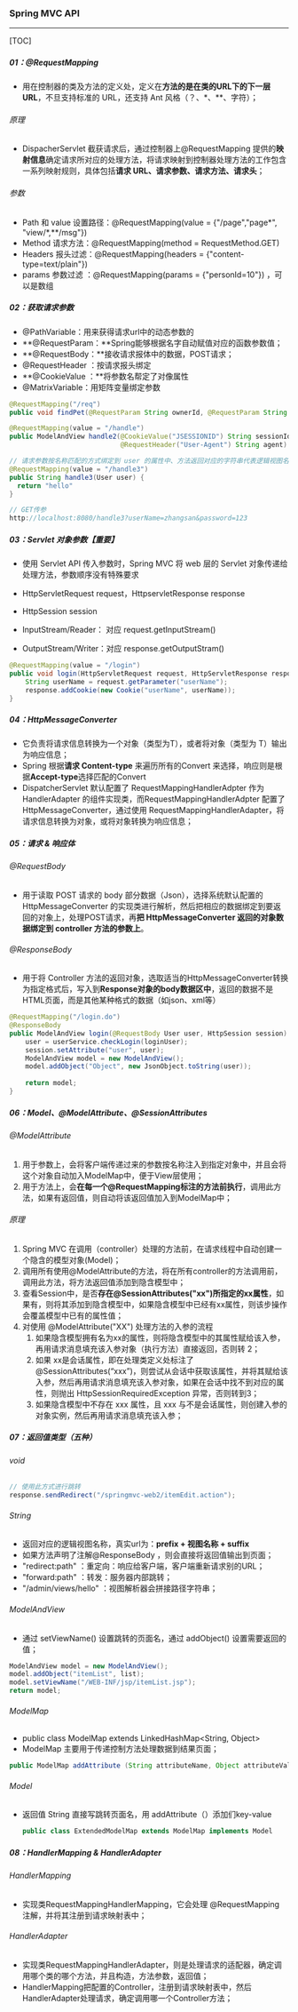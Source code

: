 ### Spring MVC API

------

[TOC]

##### 01：@RequestMapping

- 用在控制器的类及方法的定义处，定义在**方法的是在类的URL下的下一层URL**，不旦支持标准的 URL，还支持 Ant 风格（？、*、**、字符）；


###### 原理

- DispacherServlet 截获请求后，通过控制器上@RequestMapping 提供的**映射信息**确定请求所对应的处理方法，将请求映射到控制器处理方法的工作包含一系列映射规则，具体包括**请求 URL、请求参数、请求方法、请求头**；

###### 参数

- Path 和 value 设置路径：@RequestMapping(value = {"/page","page*", "view/*,**/msg"})
- Method 请求方法：@RequestMapping(method = RequestMethod.GET)
- Headers 报头过滤：@RequestMapping(headers = {"content-type=text/plain"}) 
- params 参数过滤 ：@RequestMapping(params = {"personId=10"}) ，可以是数组

##### 02：获取请求参数

- @PathVariable：用来获得请求url中的动态参数的
- **@RequestParam：**Spring能够根据名字自动赋值对应的函数参数值；
- **@RequestBody：**接收请求报体中的数据，POST请求；
- @RequestHeader ：按请求报头绑定
- **@CookieValue ：**将参数名帮定了对像属性
- @MatrixVariable：用矩阵变量绑定参数

```java
@RequestMapping("/req")
public void findPet(@RequestParam String ownerId, @RequestParam String petId)

@RequestMapping(value = "/handle")
public ModelAndView handle2(@CookieValue("JSESSIONID") String sessionId,
                            @RequestHeader("User-Agent") String agent)

// 请求参数按名称匹配的方式绑定到 user 的属性中、方法返回对应的字符串代表逻辑视图名
@RequestMapping(value = "/handle3")
public String handle3(User user) {
  return "hello"
}

// GET传参
http://localhost:8080/handle3?userName=zhangsan&password=123
```

##### 03：Servlet 对象参数【重要】

-  使用 Servlet API 传入参数时，Spring MVC 将 web 层的 Servlet 对象传递给处理方法，参数顺序没有特殊要求

-  HttpServletRequest request，HttpservletResponse response
- HttpSession session
- InputStream/Reader： 对应 request.getInputStream()
- OutputStream/Writer：对应 response.getOutputStram()

```JAVA
@RequestMapping(value = "/login")
public void login(HttpServletRequest request, HttpServletResponse response) {
    String userName = request.getParameter("userName");
    response.addCookie(new Cookie("userName", userName));
}
```

##### 04：HttpMessageConverter

- 它负责将请求信息转换为一个对象（类型为T），或者将对象（类型为 T）输出为响应信息；
- Spring 根据**请求 Content-type** 来遍历所有的Convert 来选择，响应则是根据**Accept-type**选择匹配的Convert
- DispatcherServlet 默认配置了 RequestMappingHandlerAdpter 作为 HandlerAdapter 的组件实现类，而RequestMappingHandlerAdpter 配置了HttpMessageConverter，通过使用 RequestMappingHandlerAdapter，将请求信息转换为对象，或将对象转换为响应信息；

##### 05：请求 & 响应体

###### @RequestBody

- 用于读取 POST 请求的 body 部分数据（Json），选择系统默认配置的 HttpMessageConverter 的实现类进行解析，然后把相应的数据绑定到要返回的对象上，处理POST请求，再**把 HttpMessageConverter 返回的对象数据绑定到 controller 方法的参数上**。

###### @ResponseBody

- 用于将 Controller 方法的返回对象，选取适当的HttpMessageConverter转换为指定格式后，写入到**Response对象的body数据区中**，返回的数据不是HTML页面，而是其他某种格式的数据（如json、xml等）

```java
@RequestMapping("/login.do")
@ResponseBody
public ModelAndView login(@RequestBody User user, HttpSession session) {
    user = userService.checkLogin(loginUser);
    session.setAttribute("user", user);
    ModelAndView model = new ModelAndView();
	model.addObject("Object", new JsonObject.toString(user));
    
    return model;
}
```

##### 06：Model、@ModelAttribute、@SessionAttributes

###### @ModelAttribute

1. 用于参数上，会将客户端传递过来的参数按名称注入到指定对象中，并且会将这个对象自动加入ModelMap中，便于View层使用；
2. 用于方法上，会**在每一个@RequestMapping标注的方法前执行**，调用此方法，如果有返回值，则自动将该返回值加入到ModelMap中；

###### 原理

1. Spring MVC 在调用（controller）处理的方法前，在请求线程中自动创建一个隐含的模型对象(Model)；
2. 调用所有使用@ModelAttribute的方法，将在所有controller的方法调用前，调用此方法，将方法返回值添加到隐含模型中；
3. 查看Session中，是否**存在@SessionAttributes("xx")所指定的xx属性**，如果有，则将其添加到隐含模型中，如果隐含模型中已经有xx属性，则该步操作会覆盖模型中已有的属性值；
4. 对使用 @ModelAttribute("XX") 处理方法的入参的流程
   1. 如果隐含模型拥有名为xx的属性，则将隐含模型中的其属性赋给该入参，再用请求消息填充该入参对象（执行方法）直接返回，否则转 2；
   2. 如果 xx是会话属性，即在处理类定义处标注了@SessionAttributes(“xxx”)，则尝试从会话中获取该属性，并将其赋给该入参，然后再用请求消息填充该入参对象，如果在会话中找不到对应的属性，则抛出 HttpSessionRequiredException 异常，否则转到3；
   3. 如果隐含模型中不存在 xxx 属性，且 xxx 与不是会话属性，则创建入参的对象实例，然后再用请求消息填充该入参；

##### 07：返回值类型（五种）

###### void

```java
// 使用此方式进行跳转
response.sendRedirect("/springmvc-web2/itemEdit.action");
```

###### String

- 返回对应的逻辑视图名称，真实url为：**prefix + 视图名称 + suffix** 
- 如果方法声明了注解@ResponseBody ，则会直接将返回值输出到页面；
- "redirect:path" ：重定向：响应给客户端，客户端重新请求别的URL；
- "forward:path" ：转发：服务器内部跳转；
- "/admin/views/hello" ：视图解析器会拼接路径字符串；

###### ModelAndView

- 通过 setViewName() 设置跳转的页面名，通过 addObject() 设置需要返回的值；


```java
ModelAndView model = new ModelAndView();
model.addObject("itemList", list);
model.setViewName("/WEB-INF/jsp/itemList.jsp");
return model;
```

###### ModelMap

- public class ModelMap extends LinkedHashMap<String, Object>
- ModelMap 主要用于传递控制方法处理数据到结果页面；

```java
public ModelMap addAttribute (String attributeName, Object attributeValue) {...}
```

###### Model

- 返回值 String 直接写跳转页面名，用 addAttribute（）添加们key-value

  ```java
  public class ExtendedModelMap extends ModelMap implements Model
  ```

##### 08：HandlerMapping & HandlerAdapter

###### HandlerMapping

- 实现类RequestMappingHandlerMapping，它会处理 @RequestMapping 注解，并将其注册到请求映射表中；


###### HandlerAdapter

- 实现类RequestMappingHandlerAdapter，则是处理请求的适配器，确定调用哪个类的哪个方法，并且构造，方法参数，返回值；
- HandlerMapping把配置的Controller，注册到请求映射表中，然后HandlerAdapter处理请求，确定调用哪一个Controller方法；

